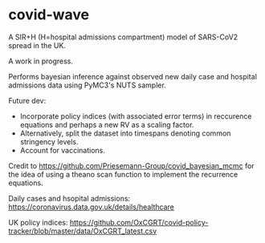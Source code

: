 # covid-wave
A SIR+H (H=hospital admissions compartment) model of SARS-CoV2 spread in the UK.

A work in progress.

Performs bayesian inference against observed new daily case and hospital admissions data using PyMC3's NUTS sampler.

Future dev:

- Incorporate policy indices (with associated error terms) in reccurence equations and perhaps a new RV as a scaling factor.
- Alternatively, split the dataset into timespans denoting common stringency levels.
- Account for vaccinations.

		
		



Credit to https://github.com/Priesemann-Group/covid_bayesian_mcmc for the idea of using a theano scan function to implement the recurrence equations.

Daily cases and hsopital admissions: https://coronavirus.data.gov.uk/details/healthcare

UK policy indices: https://github.com/OxCGRT/covid-policy-tracker/blob/master/data/OxCGRT_latest.csv
